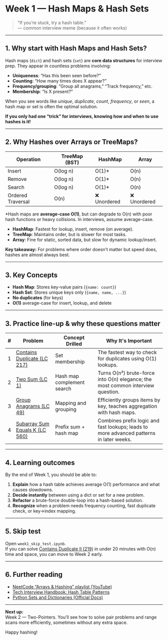 # Week 1 — Hash Maps & Hash Sets

> “If you’re stuck, try a hash table.”  
> — common interview meme (because it often works)

---

## 1. Why start with Hash Maps and Hash Sets?

Hash maps (`dict`) and hash sets (`set`) are **core data structures** for interview prep. They appear in countless problems involving:

- **Uniqueness**: “Has this been seen before?”
- **Counting**: “How many times does X appear?”
- **Frequency/grouping**: “Group all anagrams,” “Track frequency,” etc.
- **Membership**: “Is X present?”

When you see words like *unique*, *duplicate*, *count*, *frequency*, or *seen*, a hash map or set is often the optimal solution.

**If you only had one “trick” for interviews, knowing how and when to use hashes is it!**

---

## 2. Why Hashes over Arrays or TreeMaps?

| Operation        | TreeMap (BST) | HashMap      | Array       |
|------------------|---------------|--------------|-------------|
| Insert           | O(log n)      | O(1)\*       | O(n)        |
| Remove           | O(log n)      | O(1)\*       | O(n)        |
| Search           | O(log n)      | O(1)\*       | O(n)        |
| Ordered Traversal| O(n)          | ❌ Unordered | ❌ Unordered |

\*Hash maps are **average-case O(1)**, but can degrade to O(n) with poor hash functions or heavy collisions. In interviews, assume average-case.

- **HashMap**: Fastest for lookup, insert, remove (on average).  
- **TreeMap**: Maintains order, but is slower for most tasks.  
- **Array**: Fine for static, sorted data, but slow for dynamic lookup/insert.

**Key takeaway:** For problems where order doesn’t matter but speed does, hashes are almost always best.

---

## 3. Key Concepts

- **Hash Map**: Stores key-value pairs (`{name: count}`)
- **Hash Set**: Stores unique keys only (`{name, name, ...}`)
- **No duplicates** (for keys)
- **O(1)** average-case for insert, lookup, and delete
---

## 3. Practice line-up & why these questions matter

| # | Problem                                                                                | Concept Drilled            | Why It's Important                                                                      |
| - | -------------------------------------------------------------------------------------- | -------------------------- | --------------------------------------------------------------------------------------- |
| 1 | [Contains Duplicate (LC 217)](https://leetcode.com/problems/contains-duplicate/)       | Set membership             | The fastest way to check for duplicates using O(1) lookups.                             |
| 2 | [Two Sum (LC 1)](https://leetcode.com/problems/two-sum/)                               | Hash map complement search | Turns O(n²) brute-force into O(n) elegance; the most common interview question.         |
| 3 | [Group Anagrams (LC 49)](https://leetcode.com/problems/group-anagrams/)                | Mapping and grouping       | Efficiently groups items by key, teaches aggregation with hash maps.                    |
| 4 | [Subarray Sum Equals K (LC 560)](https://leetcode.com/problems/subarray-sum-equals-k/) | Prefix sum + hash map      | Combines prefix logic and fast lookups; leads to more advanced patterns in later weeks. |


---

## 4. Learning outcomes

By the end of Week 1, you should be able to:

1. **Explain** how a hash table achieves average O(1) performance and what causes slowdowns.
2. **Decide instantly** between using a dict or set for a new problem.
3. **Refactor** a brute-force double-loop into a hash-based solution.
4. **Recognize** when a problem needs frequency counting, fast duplicate check, or key→index mapping.

---

## 5. Skip test

Open `week1_skip_test.ipynb`.  
If you can solve [Contains Duplicate II (219)](https://leetcode.com/problems/contains-duplicate-ii/) in under 20 minutes with O(n) time and space, you can move to Week 2 early.

---

## 6. Further reading

- [NeetCode “Arrays & Hashing” playlist (YouTube)](https://www.youtube.com/playlist?list=PLot-Xpze53ldVwtstag2TL4HQhAnC8ATC)
- [Tech Interview Handbook: Hash Table Patterns](https://www.techinterviewhandbook.org/grind75)
- [Python Sets and Dictionaries (Official Docs)](https://docs.python.org/3/tutorial/datastructures.html#dictionaries)

---

**Next up:**  
Week 2 — Two-Pointers. You’ll see how to solve pair problems and range scans more efficiently, sometimes without any extra space.

Happy hashing!
